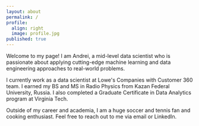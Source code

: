 ```yaml
---
layout: about
permalink: /
profile:
  align: right
  image: profile.jpg
published: true
---
```


Welcome to my page! I am Andrei, a mid-level data scientist who is passionate about applying cutting-edge machine learning and data engineering approaches to real-world problems.

I currently work as a data scientist at Lowe's Companies with Customer 360 team. I earned my BS and MS in Radio Physics from Kazan Federal University, Russia. I also completed a Graduate Certificate in Data Analytics program at Virginia Tech.

Outside of my career and academia, I am a huge soccer and tennis fan and cooking enthusiast. Feel free to reach out to me via email or LinkedIn.
